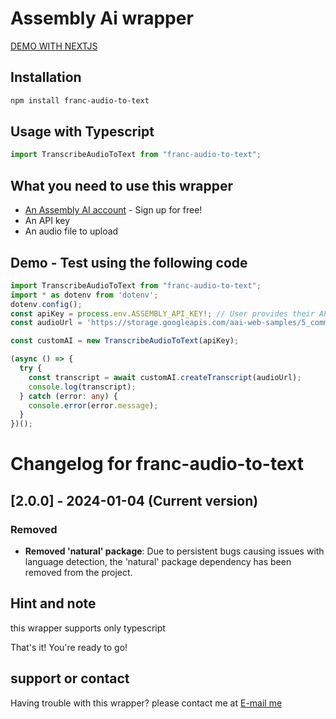 # Assembly Ai wrapper 

<!-- demo -->
[DEMO WITH NEXTJS](https://next-transcriber.vercel.app)
## Installation
```bash
npm install franc-audio-to-text
```
## Usage with Typescript
```typescript
import TranscribeAudioToText from "franc-audio-to-text";
```

## What you need to use this wrapper
- [An Assembly AI account](https://www.assemblyai.com/) - Sign up for free!
- An API key
- An audio file to upload


## Demo - Test using the following code
```typescript
import TranscribeAudioToText from "franc-audio-to-text";
import * as dotenv from 'dotenv';
dotenv.config();
const apiKey = process.env.ASSEMBLY_API_KEY!; // User provides their API key
const audioUrl = 'https://storage.googleapis.com/aai-web-samples/5_common_sports_injuries.mp3';

const customAI = new TranscribeAudioToText(apiKey);

(async () => {
  try {
    const transcript = await customAI.createTranscript(audioUrl);
    console.log(transcript);
  } catch (error: any) {
    console.error(error.message);
  }
})();
```

# Changelog for franc-audio-to-text

## [2.0.0] - 2024-01-04 (Current version)

### Removed

- **Removed 'natural' package**: Due to persistent bugs causing issues with language detection, the 'natural' package dependency has been removed from the project.




## Hint and note
 this wrapper supports only typescript


 That's it! You're ready to go!


## support or contact
Having trouble with this wrapper?
please contact me at <!-- francismwaniki630@gmail.com -->
[E-mail me](mailto:francismwaniki630@gmail.com)

